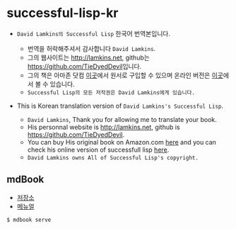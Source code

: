 # successful-lisp-kr

- `David Lamkins의 Successful Lisp` 한국어 번역본입니다.
  - 번역을 허락해주셔서 감사합니다 `David Lamkins`.
  - 그의 웹사이트는 <http://lamkins.net>, github는 <https://github.com/TieDyedDevil>입니다.
  - 그의 책은 아마존 닷컴 [이곳](https://www.amazon.com/exec/obidos/ASIN/3937526005/daviblamkwebs-20?creative=327641&camp=14573&link_code=as1)에서 원서로 구입할 수 있으며 온라인 버전은 [이곳](https://dept-info.labri.fr/~strandh/Teaching/MTP/Common/David-Lamkins/contents.html)에서 볼 수 있습니다.
  - `Successful Lisp의 모든 저작권은 David Lamkins에게 있습니다.`


- This is Korean translation version of `David Lamkins's Successful Lisp`.
  - `David Lamkins`, Thank you for allowing me to translate your book.
  - His personnal website is <http://lamkins.net>, github is <https://github.com/TieDyedDevil>.
  - You can buy His original book on Amazon.com [here](https://www.amazon.com/exec/obidos/ASIN/3937526005/daviblamkwebs-20?creative=327641&camp=14573&link_code=as1) and you can check his online version of successfull lisp [here](https://dept-info.labri.fr/~strandh/Teaching/MTP/Common/David-Lamkins/contents.html).
  - `David Lamkins owns All of Successful Lisp's copyright.`


## mdBook

- [저장소](https://github.com/rust-lang/mdBook)
- [메뉴얼](https://rust-lang.github.io/mdBook/)

``` zsh
$ mdbook serve
```
